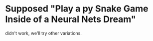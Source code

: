 # Supposed "Play a py Snake Game Inside of a Neural Nets Dream"
didn't work, we'll try other variations. 
